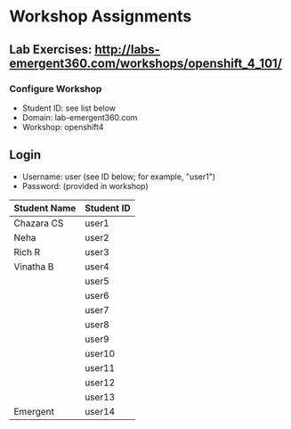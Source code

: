 # Workshop Assignments
## Lab Exercises: http://labs-emergent360.com/workshops/openshift_4_101/
### Configure Workshop
- Student ID: see list below
- Domain: lab-emergent360.com
- Workshop: openshift4

## Login
- Username: user<id> (see ID below; for example, "user1")
- Password: (provided in workshop)

|Student Name |Student ID|
|------------ | ---------------|
|	Chazara CS	|	user1	|
|	Neha	|	user2	|
|	Rich R	|	user3	|
|	Vinatha B	|	user4	|
|		|	user5	|
|		|	user6	|
|		|	user7	|
|		|	user8	|
|	  |	user9	|
|		|	user10	|
|		|	user11	|
|		|	user12	|
|		|	user13	|
| Emergent | user14 |
